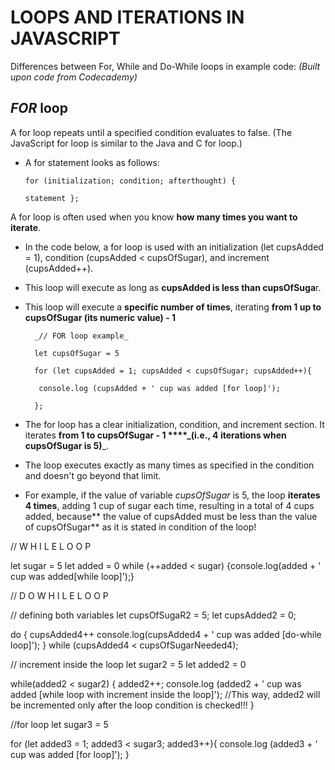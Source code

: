 # LOOPS AND ITERATIONS IN JAVASCRIPT


Differences between For, While and Do-While loops in example code:
_(Built upon code from Codecademy)_

## _FOR_ loop
A for loop repeats until a specified condition evaluates to false. (The JavaScript for loop is similar to the Java and C for loop.)

- A for statement looks as follows:

      for (initialization; condition; afterthought) {

      statement };

A for loop is often used when you know **how many times you want to iterate**.


- In the code below, a for loop is used with an initialization (let cupsAdded = 1), condition (cupsAdded < cupsOfSugar), and increment (cupsAdded++).

- This loop will execute as long as **cupsAdded is less than cupsOfSuga**r.
 
- This loop will execute a **specific number of times**, iterating **from 1 up to cupsOfSugar (its numeric value) - 1**

        _// FOR loop example_

        let cupsOfSugar = 5

        for (let cupsAdded = 1; cupsAdded < cupsOfSugar; cupsAdded++){

         console.log (cupsAdded + ' cup was added [for loop]');

        };

- The for loop has a clear initialization, condition, and increment section. It iterates **from 1 to cupsOfSugar - 1 ****_(i.e., 4 iterations when cupsOfSugar is 5)**_.
- The loop executes exactly as many times as specified in the condition and doesn't go beyond that limit.
- For example, if the value of variable _cupsOfSugar_ is 5, the loop **iterates 4 times**, adding 1 cup of sugar each time, resulting in a total of 4 cups added, because** the value of cupsAdded must be less than the value of cupsOfSugar** as it is stated in condition of the loop!



// W H I L E   L O O P

let sugar = 5
let added = 0
while (++added < sugar)
{console.log(added + ' cup was added[while loop]');}



// D O   W H I L E   L O O P 

// defining both variables 
let cupsOfSugaR2 = 5;
let cupsAdded2 = 0;

do {
  cupsAdded4++
  console.log(cupsAdded4 + ' cup was added [do-while loop]');
} while (cupsAdded4 < cupsOfSugarNeeded4);



// increment inside the loop
let sugar2 = 5
let added2 = 0

while(added2 < sugar2) {
  added2++;
  console.log (added2 + ' cup was added [while loop with increment inside the loop]');
  //This way, added2 will be incremented only after the loop condition is checked!!!
}


//for loop
let sugar3 = 5

for (let added3 = 1; added3 < sugar3; added3++){
    console.log (added3 + ' cup was added [for loop]');
}
